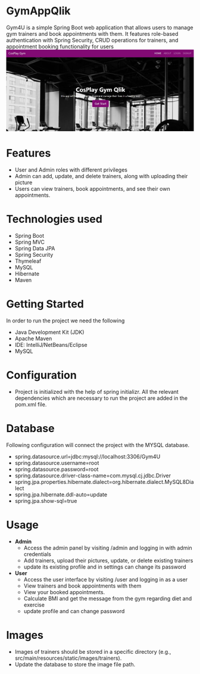 # GymAppQlik
 Gym4U is a simple Spring Boot web application that allows users to manage gym trainers and book appointments with them. It features role-based authentication with Spring Security, CRUD operations for trainers, and appointment booking functionality for users
 ![Main Cosplay](https://github.com/malhibilal/GymAppQlik/blob/375796d46beb2251f64a820bc48d35f3214797ce/imageforReadmeFile/main%20cosplay.jpg)


# Features
- User and Admin roles with different privileges
- Admin can add, update, and delete trainers, along with uploading their picture
- Users can view trainers, book appointments, and see their own appointments.
# Technologies used
- Spring Boot
- Spring MVC
- Spring Data JPA
- Spring Security
- Thymeleaf
- MySQL
- Hibernate
- Maven
# Getting Started
In order to run the project we need the following
- Java Development Kit (JDK)
- Apache Maven
- IDE: IntelliJ/NetBeans/Eclipse
- MySQL
# Configuration
- Project is initialized with the help of spring initializr. All the relevant dependencies which are necessary to run the project are added in the pom.xml file.
# Database
Following configuration will connect the project with the MYSQL database.
- spring.datasource.url=jdbc:mysql://localhost:3306/Gym4U
- spring.datasource.username=root
- spring.datasource.password=root
- spring.datasource.driver-class-name=com.mysql.cj.jdbc.Driver
- spring.jpa.properties.hibernate.dialect=org.hibernate.dialect.MySQL8Dialect
- spring.jpa.hibernate.ddl-auto=update
- spring.jpa.show-sql=true
# Usage
- **Admin**
  - Access the admin panel by visiting /admin and logging in with admin credentials
  - Add trainers, upload their pictures, update, or delete existing trainers
  - update its existing profile and in settings can change its password
- **User**
  - Access the user interface by visiting /user and logging in as a user
  - View trainers and book appointments with them
  - View your booked appointments.
  - Calculate BMI and get the message from the gym regarding diet and exercise
  - update profile and can change password
# Images
- Images of trainers should be stored in a specific directory (e.g., src/main/resources/static/images/trainers).
- Update the database to store the image file path.


